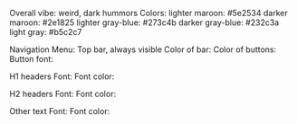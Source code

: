 Overall vibe: weird, dark hummors
Colors:
lighter maroon: #5e2534
darker maroon: #2e1825
lighter gray-blue: #273c4b
darker gray-blue: #232c3a
light gray: #b5c2c7

Navigation Menu:
Top bar, always visible
Color of bar:
Color of buttons:
Button font:

H1 headers
Font:
Font color:

H2 headers
Font:
Font color:

Other text
Font:
Font color:
